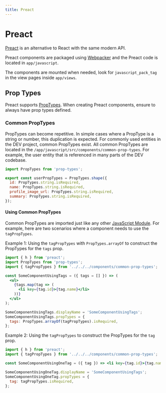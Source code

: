 ```yaml
---
title: Preact
---
```


# Preact

[Preact](https://preactjs.com/) is an alternative to React with the same modern
API.

Preact components are packaged using [Webpacker](/frontend/webpacker) and the
Preact code is located in `app/javascript`.

The components are mounted when needed, look for `javascript_pack_tag` in the
view pages inside `app/views`.

## Prop Types

Preact supports
[PropTypes](https://reactjs.org/docs/typechecking-with-proptypes.html). When
creating Preact components, ensure to always have prop types defined.

### Common PropTypes

PropTypes can become repetitive. In simple cases where a PropType is a string or
number, this duplication is expected. For commonly used entities in the DEV
project, common PropTypes exist. All common PropTypes are located in the
`/app/javascript/src/components/common-prop-types`. For example, the user entity
that is referenced in many parts of the DEV codebase.

```javascript
import PropTypes from 'prop-types';

export const userPropTypes = PropTypes.shape({
  id: PropTypes.string.isRequired,
  name: PropTypes.string.isRequired,
  profile_image_url: PropTypes.string.isRequired,
  summary: PropTypes.string.isRequired,
});
```

#### Using Common PropTypes

Common PropTypes are imported just like any other
[JavaScript Module](https://developer.mozilla.org/en-US/docs/Web/JavaScript/Guide/Modules).
For example, here are two scenarios where a component needs to use the
`tagPropTypes`.

Example 1: Using the `tagPropTypes` with `PropTypes.arrayOf` to construct the
PropTypes for the `tags` prop.

```jsx
import { h } from 'preact';
import PropTypes from 'prop-types';
import { tagPropTypes } from '../../../components/common-prop-types';

const SomeComponentUsingTags = ({ tags = [] }) => (
  <ul>
    {tags.map(tag => (
      <li key={tag.id}>{tag.name}</li>
    ))}
  </ul>
);

SomeComponentUsingTags.displayName = 'SomeComponentUsingTags';
SomeComponentUsingTags.propTypes = {
  tags: PropTypes.arrayOf(tagPropTypes).isRequired,
};
```

Example 2: Using the `tagPropTypes` to construct the PropTypes for the `tag`
prop.

```jsx
import { h } from 'preact';
import { tagPropTypes } from '../../../components/common-prop-types';

const SomeComponentUsingOneTag = ({ tag }) => <li key={tag.id}>{tag.name}</li>;

SomeComponentUsingOneTag.displayName = 'SomeComponentUsingTags';
SomeComponentUsingOneTag.propTypes = {
  tag: tagPropTypes.isRequired,
};
```
